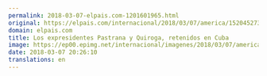 ```yaml
---
permalink: 2018-03-07-elpais.com-1201601965.html
original: https://elpais.com/internacional/2018/03/07/america/1520452732_466955.html#?ref=rss&format=simple&link=link
domain: elpais.com
title: Los expresidentes Pastrana y Quiroga, retenidos en Cuba
image: https://ep00.epimg.net/internacional/imagenes/2018/03/07/america/1520452732_466955_1520452985_rrss_normal.jpg
date: 2018-03-07 20:26:10
translations: en
---
```


